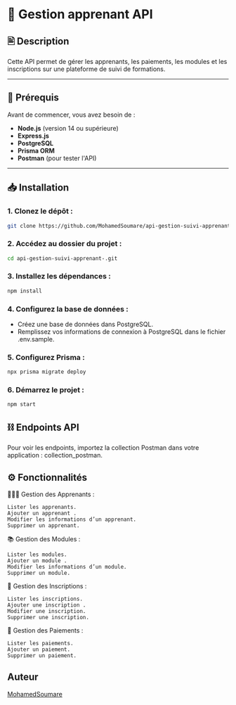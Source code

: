 # 🏫 Gestion apprenant API

## 🖹 Description

Cette API permet de gérer les apprenants, les paiements, les modules et les inscriptions sur une plateforme de suivi de formations.

---

## 🚀 Prérequis

Avant de commencer, vous avez besoin de :

- **Node.js** (version 14 ou supérieure)
- **Express.js**
- **PostgreSQL**
- **Prisma ORM**
- **Postman** (pour tester l'API)

---

## 📥 Installation

### 1. Clonez le dépôt :

```bash
git clone https://github.com/MohamedSoumare/api-gestion-suivi-apprenant-.git
```

### 2. Accédez au dossier du projet :

```bash
cd api-gestion-suivi-apprenant-.git
```

### 3. Installez les dépendances :

```bash
npm install
```

### 4. Configurez la base de données :

- Créez une base de données dans PostgreSQL.
- Remplissez vos informations de connexion à PostgreSQL dans le fichier .env.sample.

### 5. Configurez Prisma :

```bash
npx prisma migrate deploy
```

### 6. Démarrez le projet :

```bash
npm start
```

## ⛓️ Endpoints API

Pour voir les endpoints, importez la collection Postman dans votre application : collection_postman.

## ⚙️ Fonctionnalités

👨🏻‍🎓 Gestion des Apprenants :

    Lister les apprenants.
    Ajouter un apprenant .
    Modifier les informations d’un apprenant.
    Supprimer un apprenant.

📚 Gestion des Modules :

    Lister les modules.
    Ajouter un module .
    Modifier les informations d’un module.
    Supprimer un module.

📝 Gestion des Inscriptions :

    Lister les inscriptions.
    Ajouter une inscription .
    Modifier une inscription.
    Supprimer une inscription.

📜 Gestion des Paiements :

    Lister les paiements.
    Ajouter un paiement.
    Supprimer un paiement.

## Auteur

[MohamedSoumare](https://github.com/MohamedSoumare)